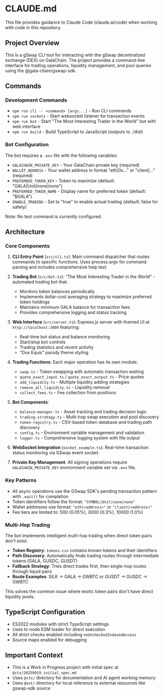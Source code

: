 # CLAUDE.md

This file provides guidance to Claude Code (claude.ai/code) when working with code in this repository.

## Project Overview

This is a gSwap CLI tool for interacting with the gSwap decentralized exchange (DEX) on GalaChain. The project provides a command-line interface for trading operations, liquidity management, and pool queries using the @gala-chain/gswap-sdk.

## Commands

### Development Commands
- `npm run cli -- <command> [args...]` - Run CLI commands
- `npm run sockets` - Start websocket listener for transaction events
- `npm run bot` - Start "The Most Interesting Trader in the World" bot with web interface
- `npm run build` - Build TypeScript to JavaScript (outputs to ./dist)

### Bot Configuration
The bot requires a `.env` file with the following variables:
- `GALACHAIN_PRIVATE_KEY` - Your GalaChain private key (required)
- `WALLET_ADDRESS` - Your wallet address in format "eth|0x..." or "client|..." (required)
- `PREFERRED_TOKEN_KEY` - Token to maximize (default: "GALA|Unit|none|none")
- `PREFERRED_TOKEN_NAME` - Display name for preferred token (default: "$GALA")
- `ENABLE_TRADING` - Set to "true" to enable actual trading (default: false for safety)

Note: No test command is currently configured.

## Architecture

### Core Components

1. **CLI Entry Point** (`src/cli.ts`): Main command dispatcher that routes commands to specific functions. Uses process.argv for command parsing and includes comprehensive help text.

2. **Trading Bot** (`src/bot.ts`): "The Most Interesting Trader in the World" - automated trading bot that:
   - Monitors token balances periodically
   - Implements dollar-cost averaging strategy to maximize preferred token holdings
   - Maintains minimum GALA balance for transaction fees
   - Provides comprehensive logging and status tracking

3. **Web Interface** (`src/server.ts`): Express.js server with themed UI at `http://localhost:3000` featuring:
   - Real-time bot status and balance monitoring
   - Start/stop bot controls
   - Trading statistics and recent activity
   - "Dos Equis" parody theme styling

4. **Trading Functions**: Each major operation has its own module:
   - `swap.ts` - Token swapping with automatic transaction waiting
   - `quote_exact_input.ts` / `quote_exact_output.ts` - Price quotes
   - `add_liquidity.ts` - Multiple liquidity adding strategies
   - `remove_all_liquidity.ts` - Liquidity removal
   - `collect_fees.ts` - Fee collection from positions

5. **Bot Components**:
   - `balance-manager.ts` - Asset tracking and trading decision logic
   - `trading-strategy.ts` - Multi-hop swap execution and pool discovery
   - `token-registry.ts` - CSV-based token database and trading path discovery
   - `config.ts` - Environment variable management and validation
   - `logger.ts` - Comprehensive logging system with file output

6. **WebSocket Integration** (`socket_example.ts`): Real-time transaction status monitoring via GSwap event socket.

7. **Private Key Management**: All signing operations require `GALACHAIN_PRIVATE_KEY` environment variable set via `.env` file.

### Key Patterns

- All async operations use the GSwap SDK's pending transaction pattern with `.wait()` for completion
- Token identifiers follow the format: `"SYMBOL|Unit|none|none"`
- Wallet addresses use format: `"eth|<address>"` or `"client|<address>"`
- Fee tiers are limited to: 500 (0.05%), 3000 (0.3%), 10000 (1.0%)

### Multi-Hop Trading

The bot implements intelligent multi-hop trading when direct token pairs don't exist:

- **Token Registry**: `tokens.csv` contains known tokens and their identifiers
- **Path Discovery**: Automatically finds trading routes through intermediate tokens (GALA, GUSDC, GUSDT)
- **Fallback Strategy**: Tries direct trades first, then single-hop routes through liquid pairs
- **Route Examples**: SILK → GALA → GWBTC or GUSDT → GUSDC → GWBTC

This solves the common issue where exotic token pairs don't have direct liquidity pools.

## TypeScript Configuration

- ES2022 modules with strict TypeScript settings
- Uses ts-node ESM loader for direct execution
- All strict checks enabled including `noUncheckedIndexedAccess`
- Source maps enabled for debugging

## Important Context

- This is a Work in Progress project with initial spec at `@ctx/20250919_initial_spec.md`
- Uses `@ctx/` directory for documentation and AI agent working memory
- Uses `@ext/` directory for local reference to external resources like gswap-sdk source